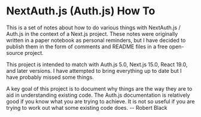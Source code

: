 # NextAuth.js (Auth.js) How To

This is a set of notes about how to do various things with
NextAuth.js / Auth.js in the context of a Next.js project.
These notes were originally written in a paper notebook as
personal reminders, but I have decided to publish them in
the form of comments and README files in a free open-source
project.

This project is intended to match with Auth.js 5.0,
Next.js 15.0, React 19.0, and later versions. I have
attempted to bring everything up to date but I have
probably missed some things.

A key goal of this project is to document why things are
the way they are to aid in understanding existing code.
The Auth.js documentation is relatively good if you know
what you are trying to achieve. It is not so useful if
you are trying to work out what some existing code does.
-- Robert Black